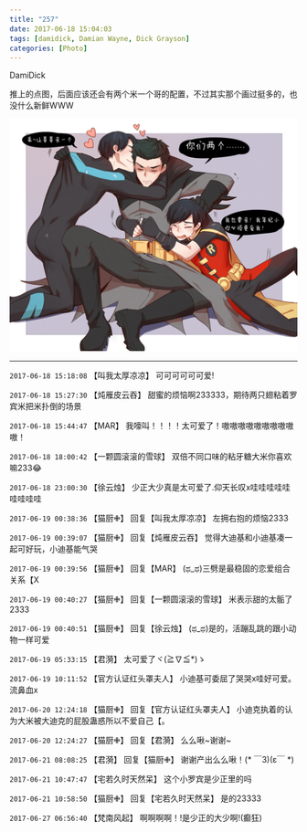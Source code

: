 ```yaml
---
title: "257"
date: 2017-06-18 15:04:03
tags: [damidick, Damian Wayne, Dick Grayson]
categories: [Photo]
---
```


<p>DamiDick</p> 
<p>推上的点图，后面应该还会有两个米一个哥的配置，不过其实那个画过挺多的，也没什么新鲜WWW</p>

![](https://raw.githubusercontent.com/alicewish/meowchain247/master/img_cVZNdzJtQk9JV2YvREdMSGVnNWYrRFZ4TnFGVU1kSHNKQk5CSC90bXdHanZERnF4aW10em13PT0.jpg)

---

`2017-06-18 15:18:08` 【叫我太厚凉凉】 可可可可可可爱!

`2017-06-18 15:27:30` 【炖雁皮云吞】 甜蜜的烦恼啊233333，期待两只翅粘着罗宾米把米扑倒的场景

`2017-06-18 15:44:47` 【MAR】 我嚎叫！！！！太可爱了！嗷嗷嗷嗷嗷嗷嗷嗷嗷嗷！

`2017-06-18 18:00:42` 【一颗圆滚滚的雪球】 双倍不同口味的粘牙糖大米你喜欢嘛233😂

`2017-06-18 23:00:30` 【徐云烛】 少正大少真是太可爱了.仰天长叹x哇哇哇哇哇哇哇哇哇

`2017-06-19 00:38:36` 【猫厨✙】 回复【叫我太厚凉凉】 左拥右抱的烦恼2333

`2017-06-19 00:39:07` 【猫厨✙】 回复【炖雁皮云吞】 觉得大迪基和小迪基凑一起可好玩，小迪基能气哭

`2017-06-19 00:39:56` 【猫厨✙】 回复【MAR】 (ಥ\_ಥ)三劈是最稳固的恋爱组合关系【X

`2017-06-19 00:40:27` 【猫厨✙】 回复【一颗圆滚滚的雪球】 米表示甜的太骺了2333

`2017-06-19 00:40:51` 【猫厨✙】 回复【徐云烛】 (ಥ\_ಥ)是的，活蹦乱跳的跟小动物一样可爱

`2017-06-19 05:33:15` 【君漪】 太可爱了ヾ(≧∇≦*)ゝ

`2017-06-19 10:11:52` 【官方认证红头罩夫人】 小迪基可委屈了哭哭x哇好可爱。流鼻血x

`2017-06-20 12:24:18` 【猫厨✙】 回复【官方认证红头罩夫人】 小迪克执着的认为大米被大迪克的屁股蛊惑所以不爱自己【。

`2017-06-20 12:24:27` 【猫厨✙】 回复【君漪】 么么啾~谢谢~

`2017-06-21 08:08:25` 【君漪】 回复【猫厨✙】 谢谢产出么么啾！(* ￣3)(ε￣ *)

`2017-06-21 10:47:47` 【宅若久时天然呆】 这个小罗宾是少正里的吗

`2017-06-21 10:58:50` 【猫厨✙】 回复【宅若久时天然呆】 是的23333

`2017-06-27 06:56:40` 【梵南风起】 啊啊啊啊！!是少正的大少啊!(癫狂)
